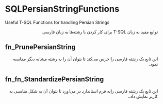 # SQLPersianStringFunctions
Useful T-SQL Functions for handling Persian Strings
<p dir='rtl' align='right'>
توابع مفید به زبان T-SQL برای کار کردن با رشته‌ها به زبان فارسی
</p>

## fn_PrunePersianString
<p dir='rtl' align='right'>
این تابع یک رشته فارسی را حرس می‌کند تا بتوان آن  را به رشته مشابه دیگر مقایسه نمود.
</p>

## fn_fn_StandardizePersianString
<p dir='rtl' align='right'>
این تابع یک رشته فارسی رابه فرم استاندارد در می‌اورد تا بتوان آن  به شکل مناسبی به کاربر نمایش داد..
</p>
